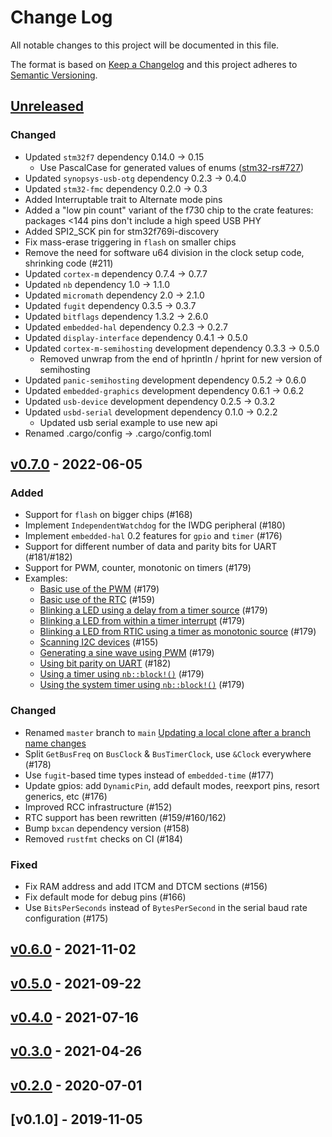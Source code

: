 # Change Log

All notable changes to this project will be documented in this file.

The format is based on [Keep a Changelog](http://keepachangelog.com/)
and this project adheres to [Semantic Versioning](http://semver.org/).

## [Unreleased]

### Changed

- Updated `stm32f7` dependency 0.14.0 -> 0.15
  - Use PascalCase for generated values of enums ([stm32-rs#727](https://github.com/stm32-rs/stm32-rs/pull/727))
- Updated `synopsys-usb-otg` dependency 0.2.3 -> 0.4.0
- Updated `stm32-fmc` dependency 0.2.0 -> 0.3
- Added Interruptable trait to Alternate mode pins
- Added a "low pin count" variant of the f730 chip to the crate features: packages <144 pins don't include a high speed USB PHY
- Added SPI2_SCK pin for stm32f769i-discovery
- Fix mass-erase triggering in `flash` on smaller chips
- Remove the need for software u64 division in the clock setup code, shrinking code (#211)
- Updated `cortex-m` dependency 0.7.4 -> 0.7.7
- Updated `nb` dependency 1.0 -> 1.1.0
- Updated `micromath` dependency 2.0 -> 2.1.0
- Updated `fugit` dependency 0.3.5 -> 0.3.7
- Updated `bitflags` dependency 1.3.2 -> 2.6.0
- Updated `embedded-hal` dependency 0.2.3 -> 0.2.7
- Updated `display-interface` dependency 0.4.1 -> 0.5.0
- Updated `cortex-m-semihosting` development dependency 0.3.3 -> 0.5.0
  - Removed unwrap from the end of hprintln / hprint for new version of semihosting
- Updated `panic-semihosting` development dependency 0.5.2 -> 0.6.0
- Updated `embedded-graphics` development dependency 0.6.1 -> 0.6.2
- Updated `usb-device` development dependency 0.2.5 -> 0.3.2
- Updated `usbd-serial` development dependency 0.1.0 -> 0.2.2
  - Updated usb serial example to use new api
- Renamed .cargo/config -> .cargo/config.toml

## [v0.7.0] - 2022-06-05

### Added

- Support for `flash` on bigger chips (#168)
- Implement `IndependentWatchdog` for the IWDG peripheral (#180)
- Implement `embedded-hal` 0.2 features for `gpio` and `timer` (#176)
- Support for different number of data and parity bits for UART (#181/#182)
- Support for PWM, counter, monotonic on timers (#179)
- Examples:
  - [Basic use of the PWM](examples/pwm.rs) (#179)
  - [Basic use of the RTC](examples/pwm-sinus.rs) (#159)
  - [Blinking a LED using a delay from a timer source](examples/delay-timer-blinky.rs) (#179)
  - [Blinking a LED from within a timer interrupt](examples/blinky-timer-irq.rs) (#179)
  - [Blinking a LED from RTIC using a timer as monotonic source](examples/rtic-tick.rs) (#179)
  - [Scanning I2C devices](examples/i2c_scanner.rs) (#155)
  - [Generating a sine wave using PWM](examples/pwm-sinus.rs) (#179)
  - [Using bit parity on UART](examples/serial_parity.rs) (#182)
  - [Using a timer using `nb::block!()`](examples/timer-periph.rs) (#179)
  - [Using the system timer using `nb::block!()`](examples/timer-syst.rs) (#179)

### Changed

- Renamed `master` branch to `main` [Updating a local clone after a branch name changes](https://docs.github.com/en/repositories/configuring-branches-and-merges-in-your-repository/managing-branches-in-your-repository/renaming-a-branch#updating-a-local-clone-after-a-branch-name-changes)
- Split `GetBusFreq` on `BusClock` & `BusTimerClock`, use `&Clock` everywhere (#178)
- Use `fugit`-based time types instead of `embedded-time` (#177)
- Update gpios: add `DynamicPin`, add default modes, reexport pins, resort generics, etc (#176)
- Improved RCC infrastructure (#152)
- RTC support has been rewritten (#159/#160/162)
- Bump `bxcan` dependency version (#158)
- Removed `rustfmt` checks on CI (#184)

### Fixed

- Fix RAM address and add ITCM and DTCM sections (#156)
- Fix default mode for debug pins (#166)
- Use `BitsPerSeconds` instead of `BytesPerSecond` in the serial baud rate configuration (#175)

## [v0.6.0] - 2021-11-02

## [v0.5.0] - 2021-09-22

## [v0.4.0] - 2021-07-16

## [v0.3.0] - 2021-04-26

## [v0.2.0] - 2020-07-01

## [v0.1.0] - 2019-11-05


[Unreleased]: https://github.com/stm32-rs/stm32f7xx-hal/compare/v0.7.0...HEAD
[v0.7.0]: https://github.com/stm32-rs/stm32f7xx-hal/compare/v0.6.0...v0.7.0
[v0.6.0]: https://github.com/stm32-rs/stm32f7xx-hal/compare/v0.5.0...v0.6.0
[v0.5.0]: https://github.com/stm32-rs/stm32f7xx-hal/compare/v0.4.0...v0.5.0
[v0.4.0]: https://github.com/stm32-rs/stm32f7xx-hal/compare/v0.3.0...v0.4.0
[v0.3.0]: https://github.com/stm32-rs/stm32f7xx-hal/compare/v0.2.0...v0.3.0
[v0.2.0]: https://github.com/stm32-rs/stm32f7xx-hal/compare/v0.1.0...v0.2.0
